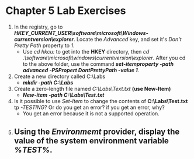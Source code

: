 # Chapter 5 Lab Exercises

1. In the registry, go to ***HKEY_CURRENT_USER\software\microsoft\Windows\-currentversion\explorer***. Locate the *Advanced* key, and set it's *Don't Pretty Path* property to *1*.
    - Use *cd hkcu:* to get into the **HKEY** directory, then *cd .\software\microsoft\windows\currentversion\explorer*. After you cd to the above folder, use the command ***set-itemproperty -path advanced -PSPropert DontPrettyPath -value 1***.
2. Create a new directory called C:\Labs
    - ***mkdir -path C:\Labs***
3. Create a zero-length file named *C:\Labs\Text.txt* **(use New-Item)**
    - ***New-item -path C:\Labs\Test.txt***
4. Is it possible to use *Set-Item* to change the contents of **C:\Labs\Test.txt** tp *-TESTING*? Or do you get an error? if you get an error, why?
    - You get an error because it is not a supported operation.
5. Using the *Environmemt* provider, display the value of the system environment variable *%TEST%*.
    - 